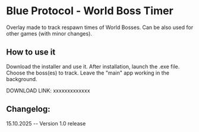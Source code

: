 # Blue Protocol - World Boss Timer
Overlay made to track respawn times of World Bosses. Can be also used for other games (with minor changes). 

## How to use it
Download the installer and use it. After installation, launch the .exe file. Choose the boss(es) to track. 
Leave the "main" app working in the background.


DOWNLOAD LINK: xxxxxxxxxxxxx


## Changelog:
15.10.2025 -- Version 1.0 release
